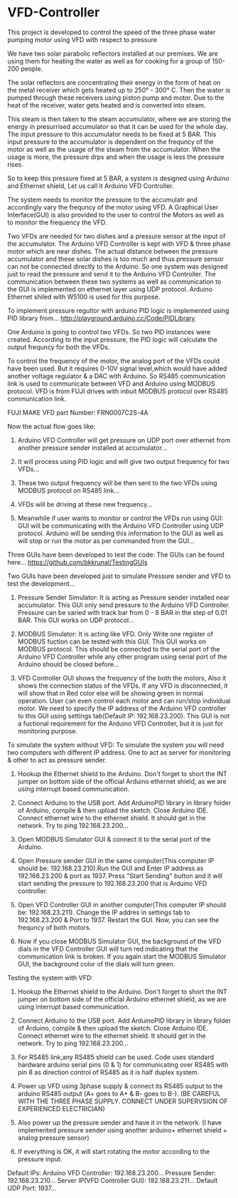 # VFD-Controller
This project is developed to control the speed of the three phase water pumping motor using VFD with respect to pressure

We have two solar parabolic reflectors installed at our premises.
We are using them for heating the water as well as for cooking for a group of 150-200 people.

The solar reflectors are concentrating their energy in the form of heat on the metal receiver which gets heated up to 250° - 300° C.
Then the water is pumped through these receivers using piston pump and motor. Due to the heat of the receiver, water gets heated and is converted into steam.

This steam is then taken to the steam accumulator, where we are storing the energy in presurrised accumulator so that it can be used for the whole day.
The input pressure to this accumulator needs to be fixed at 5 BAR. 
This input pressure to the accumulator is dependent on the frequncy of the motor as well as the usage of the steam from the accumulator. 
When the usage is more, the pressure drps and when the usage is less the pressure rises.

So to keep this pressure fixed at 5 BAR, a system is designed using Arduino and Ethernet shield, Let us call it Arduino VFD Controller.

The system needs to monitor the pressure to the accumulatr and accordingly vary the frequncy of the motor using VFD.
A Graphical User Interface(GUI) is also provided to the user to control the Motors as well as to monitor the frequency the VFD.

Two VFDs are needed for two dishes and a pressure sensor at the input of the accumulator.
The Arduino VFD Controller is kept with VFD & three phase motor which are near dishes.
The actual distance between the pressure accumulator and these solar dishes is too much and thus pressure sensor can not be connected directly to the Arduino.
So one system was designed just to read the pressure and send it to the Arduino VFD Controller.
The communication between these two systems as well as communication to the GUI is implemented on ethernet layer using UDP protocol.
Arduino Ethernet shiled with W5100 is used for this purpose.

To implement pressure regultor with arduino PID logic is implemented using PID library from...
http://playground.arduino.cc/Code/PIDLibrary

One Arduino is going to control two VFDs. So two PID instances were created.
According to the input pressure, the PID logic will calculate the output frequncy for both the VFDs. 

To control the frequency of the motor, the analog port of the VFDs could have been used.
But it requires 0-10V signal level,which would have added another voltage regulator & a DAC with Arduino.
So RS485 communication link is used to communicate between VFD and Arduino using MODBUS protocol.
VFD is from FUJI drives with inbuit MODBUS protocol over RS485 communication link.

FUJI MAKE VFD part Number:
FRN0007C2S-4A

Now the actual flow goes like:

1. Arduino VFD Controller will get pressure on UDP port over ethernet from another pressure sender installed at accumulator...

2. It will process using PID logic and will give two output frequency for two VFDs...

3. These two output frequency will be then sent to the two VFDs using MODBUS protocol on RS485 link...

4. VFDs will be driving at these new frequency...

5. Meanwhile if user wants to monitor or control the VFDs run using GUI: GUI will be communicating with the Arduino VFD Controller using UDP protocol. Arduino will be sending this information to the GUI as well as will stop or run the motor as per           commanded from the GUI...

Three GUIs have been developed to test the code:
The GUIs can be found here...
https://github.com/bkkrunal/TestingGUIs

Two GUIs have been developed just to simulate Pressure sender and VFD to test the development...

1. Pressure Sender Simulator: It is acting as Pressure sender installed near accumulator. This GUI only send pressure to the Arduino VFD Controller. Pressure can be varied with track bar from 0 - 8 BAR in the step of 0.01 BAR. This GUI works on UDP protocol...

2. MODBUS Simulator: It is acting like VFD. Only Write one register of MODBUS fuction can be tested with this GUI. This GUI works on MODBUS protocol. This should be connected to the serial port of the Arduino VFD Controller while any other program using serial port of the Arduino should be closed before...


3. VFD Controller GUI shows the frequency of the both the motors, Also it shows the connection status of the VFDs. If any VFD is disconnected, it will show that in Red color else will be showing green in normal operation.
User can even control each motor and can run/stop individual motor.
We need to specify the IP address of the Arduino VFD controller to this GUI using settings tab(Default IP: 192.168.23.200).
This GUI is not a fuctional requirement for the Arduino VFD Controller, but it is just for monitoring purpose.

To simulate the system without VFD:
To simulate the system you will need two computers with different IP address. One to act as server for monitoring & other to act as pressure sender.

1. Hookup the Ethernet shield to the Arduino. Don't forget to short the INT jumper on bottom side of the official Arduino ethernet shield, as we are using interrupt based communication.

2. Connect Arduino to the USB port. Add ArduinoPID library in library folder of Arduino, compile & then upload the sketch. Close Arduino IDE. Connect ethernet wire to the ethernet shield. It should get in the network. Try to ping 192.168.23.200...

3. Open MODBUS Simulator GUI & connect it to the serial port of the Arduino. 

4. Open Pressure sender GUI in the same computer(This computer IP should be: 192.168.23.210).Run the GUI and Enter IP address as 192.168.23.200 & port as 1937. Press "Start Sending" button and it will start sending the pressure to 192.168.23.200 that is Arduino VFD controller.

5. Open VFD Controller GUI in another computer(This computer IP should be: 192.168.23.211). Change the IP addres in settings tab to 192.168.23.200 & Port to 1937. Restart the GUI. Now, you can see the frequncy of both motors.

6. Now if you close  MODBUS Simulator GUI, the background of the VFD dials in the VFD Controller GUI will turn red indicating that the communication link is broken. If you again start the  MODBUS Simulator GUI, the background color of the dials will turn green.




Testing the system with VFD:

1. Hookup the Ethernet shield to the Arduino. Don't forget to short the INT jumper on bottom side of the official Arduino ethernet shield, as we are using interrupt based communication.

2. Connect Arduino to the USB port. Add ArduinoPID library in library folder of Arduino, compile & then upload the sketch. Close Arduino IDE. Connect ethernet wire to the ethernet shield. It should get in the network. Try to ping 192.168.23.200...
 
3. For RS485 link,any RS485 shield can be used. Code uses standard hardware arduino serial pins (0 & 1) for communicating over RS485 with pin 8 as direction control of RS485 as it is half duplex system.

4. Power up VFD using 3phase supply & connect its RS485 output to the arduino RS485 output (A+ goes to A+ & B- goes to B-).
(BE CAREFUL WITH THE THREE PHASE SUPPLY. CONNECT UNDER SUPERVSION OF EXPERIENCED ELECTRICIAN)

5. Also power up the pressure sender and have it in the network. (I have implemented pressure sender using another arduino+ ethernet shield + analog pressure sensor)

6. If everything is OK, it will start rotating the motor according to the pressure input. 


Default IPs:
Arduino VFD Controller: 192.168.23.200... 
Pressure Sender: 192.168.23.210... 
Server IP(VFD Controller GUI): 192.168.23.211... 
Default UDP Port: 1937... 
